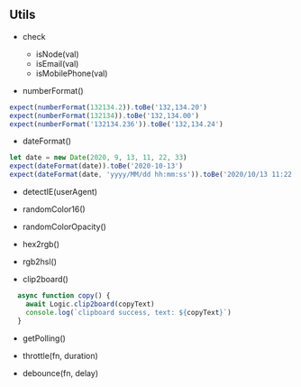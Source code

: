 ## Utils

- check
  - isNode(val)
  - isEmail(val)
  - isMobilePhone(val)
  
- numberFormat()
```javascript
expect(numberFormat(132134.2)).toBe('132,134.20')
expect(numberFormat(132134)).toBe('132,134.00')
expect(numberFormat('132134.236')).toBe('132,134.24')
```

- dateFormat()
```javascript
let date = new Date(2020, 9, 13, 11, 22, 33)
expect(dateFormat(date)).toBe('2020-10-13')
expect(dateFormat(date, 'yyyy/MM/dd hh:mm:ss')).toBe('2020/10/13 11:22:33')
```

- detectIE(userAgent)

- randomColor16()

- randomColorOpacity()

- hex2rgb()

- rgb2hsl()

- clip2board()
```javascript
  async function copy() {
    await Logic.clip2board(copyText)
    console.log(`clipboard success, text: ${copyText}`)
  }
```

- getPolling()

- throttle(fn, duration)

- debounce(fn, delay)

